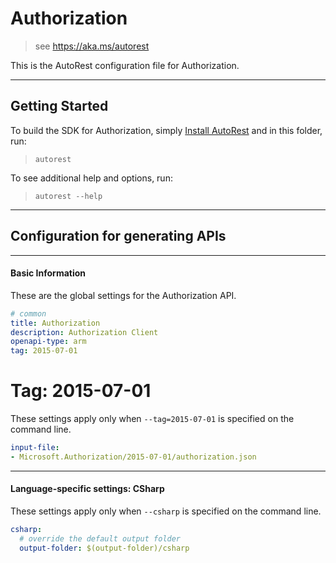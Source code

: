 # Authorization
    
> see https://aka.ms/autorest

This is the AutoRest configuration file for Authorization.



---
## Getting Started 
To build the SDK for Authorization, simply [Install AutoRest](https://aka.ms/autorest/install) and in this folder, run:

> `autorest`

To see additional help and options, run:

> `autorest --help`
---

## Configuration for generating APIs


---
#### Basic Information 
These are the global settings for the Authorization API.

``` yaml
# common 
title: Authorization
description: Authorization Client
openapi-type: arm
tag: 2015-07-01

```


# Tag: 2015-07-01

These settings apply only when `--tag=2015-07-01` is specified on the command line.

``` yaml $(tag) == '2015-07-01'
input-file:
- Microsoft.Authorization/2015-07-01/authorization.json

```


---
#### Language-specific settings: CSharp

These settings apply only when `--csharp` is specified on the command line.

``` yaml $(csharp)
csharp:
  # override the default output folder
  output-folder: $(output-folder)/csharp
```

